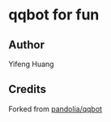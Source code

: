 # qqbot for fun

## Author

Yifeng Huang





## Credits

Forked from  [pandolia/qqbot](https://github.com/pandolia/qqbot)